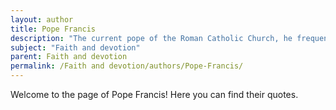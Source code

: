```yaml
---
layout: author
title: Pope Francis
description: "The current pope of the Roman Catholic Church, he frequently speaks on faith and devotion, urging believers to show love and mercy while living out the tenets of their faith in everyday life."
subject: "Faith and devotion"
parent: Faith and devotion
permalink: /Faith and devotion/authors/Pope-Francis/
---
```


Welcome to the page of Pope Francis! Here you can find their quotes.
